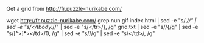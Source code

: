 Get a grid from http://fr.puzzle-nurikabe.com/

wget http://fr.puzzle-nurikabe.com/
grep nun.gif index.html | sed -e "s/.*<tbody>//" | sed -e "s/<\/tbody.*//" | sed -e "s/<\/tr>/}, /g" grid.txt | sed -e "s/<tr>/{/g" | sed -e "s/<td>[^>]*><\/td>/0, /g" | sed -e "s/<td>//g" | sed -e "s/<\/td>/, /g"

